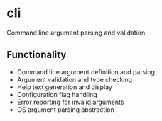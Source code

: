 # cli

Command line argument parsing and validation.

## Functionality

- Command line argument definition and parsing
- Argument validation and type checking
- Help text generation and display
- Configuration flag handling
- Error reporting for invalid arguments
- OS argument parsing abstraction


